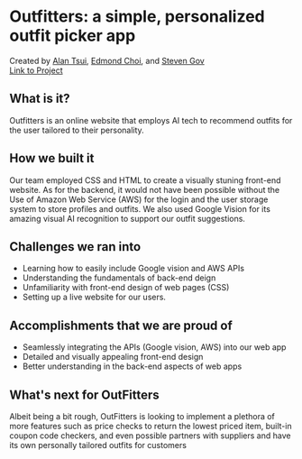 # Outfitters: a simple, personalized outfit picker app   
Created by [Alan Tsui](https://github.com/tsuialan), [Edmond Choi](https://github.com/e2choi), and [Steven Gov](https://github.com/stevengov)  
[Link to Project](https://github.com/stevengov)  

What is it?
------------
Outfitters is an online website that employs AI tech to recommend outfits for the user tailored to their personality.

How we built it
----------------
Our team employed CSS and HTML to create a visually stuning front-end website. As for the backend, it would not have been
possible without the Use of Amazon Web Service (AWS) for the login and the user storage system to store profiles and outfits.
We also used Google Vision for its amazing visual AI recognition to support our outfit suggestions. 

Challenges we ran into
-----------------------
- Learning how to easily include Google vision and AWS APIs
- Understanding the fundamentals of back-end deign
- Unfamiliarity with front-end design of web pages (CSS)
- Setting up a live website for our users.

Accomplishments that we are proud of
-------------------------------------
- Seamlessly integrating the APIs (Google vision, AWS) into our web app
- Detailed and visually appealing front-end design
- Better understanding in the back-end aspects of web apps

What's next for OutFitters
---------------------------
Albeit being a bit rough, OutFitters is looking to implement a plethora of more features such as price checks to return the
lowest priced item, built-in coupon code checkers, and even possible partners with suppliers and have its own personally
tailored outfits for customers
